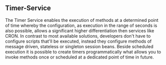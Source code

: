 ## <i class="fa fa-clock-o"></i> Timer-Service

The Timer Service enables the execution of methods at a determined point of time whereby the configuration, as execution in the range of seconds is also possible, allows a significant higher differentiation then services like CRON. In contrast to most available solutions, developers don't have to configure scripts that'll be executed, instead they configure methods of message driven, stateless or singleton session beans. Beside scheduled execution it is possible to create timers programmatically what allows you to invoke methods once or scheduled at a dedicated point of time in future.
